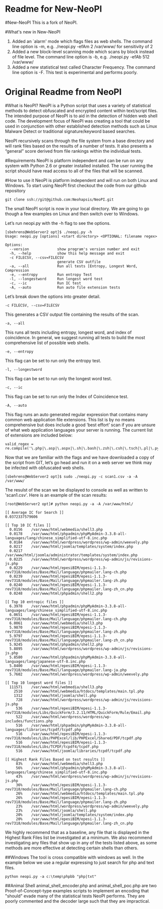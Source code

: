 Readme for New-NeoPI
====================
#New-NeoPI
This is a fork of NeoPI.

#What's new in New-NeoPI
1. Added an `alarm' mode which flags files as web shells. The command line option is -m, e.g. ./neopi.py -efAm 2 /var/www/ for sensitivity of 2
2. Added a new block-level scanning mode which scans by block instead of file level. The command line option is -b, e.g. ./neopi.py -efAb 512 /var/www/
3. Added a new statistical test called Character Frequency. The command line option is -F. This test is experimental and performs poorly.


Original Readme from NeoPI
==========================

#What is NeoPI?
NeoPI is a Python script that uses a variety of statistical methods to detect obfuscated and encrypted content within text/script files. The intended purpose of NeoPI is to aid in the detection of hidden web shell code. The development focus of NeoPI was creating a tool that could be used in conjunction with other established detection methods such as Linux Malware Detect or traditional signature/keyword based searches.

NeoPI recursively scans through the file system from a base directory and will rank files based on the results of  a number of tests. It also presents a “general” score derived from file rankings within the individual tests.

#Requirements
NeoPI is platform independent and can be run on any system with Python 2.6 or greater installed installed. The user running the script should have read access to all of the files that will be scanned.

#How to use it
NeoPI is platform independent and will run on both Linux and Windows.  To start using NeoPI first checkout the code from our github repository

	git clone ssh://git@github.com:Neohapsis/NeoPI.git

The small NeoPI script is now in your local directory.  We are going to go though a few examples on Linux and then switch over to Windows.  

Let’s run neopi.py with the -h flag to see the options.  

	[sbehrens@WebServer2 opt]$ ./neopi.py -h
	Usage: neopi.py [options] <start directory> <OPTIONAL: filename regex>

	Options:
	  --version             show program's version number and exit
	  -h, --help            show this help message and exit
	  -c FILECSV, --csv=FILECSV
							generate CSV outfile
	  -a, --all             Run all tests [Entropy, Longest Word, Compression
	  -e, --entropy         Run entropy Test
	  -l, --longestword     Run longest word test
	  -c, --ic              Run IC test
	  -A, --auto            Run auto file extension tests

Let’s break down the options into greater detail.

	-c FILECSV, --csv=FILECSV
This generates a CSV output file containing the results of the scan.  

	-a, --all
This runs all tests including entropy, longest word, and index of coincidence.  In general, we suggest running all tests to build the most comprehensive list of possible web shells.

	-e, --entropy
This flag can be set to run only the entropy test.  

	-l, --longestword
This flag can be set to run only the longest word test.  

	-c, --ic
This flag can be set to run only the Index of Coincidence test.  

	-A, --auto 
This flag runs an auto generated regular expression that contains many common web application file extensions.    This list is by no means comprehensive but does include a good ‘best effort’ scan if you are unsure of what web application languages your server is running.  The current list of  extensions are included below:

	valid_regex = re.compile('\.php|\.asp|\.aspx|\.sh|\.bash|\.zsh|\.csh|\.tsch|\.pl|\.py|\.txt|\.cgi|\.cfm')

Now that we are familiar with the flags and we have downloaded a copy of the script from GIT, let’s go head and run it on a web server we think may be infected with obfuscated web shells.    

	[sbehrens@WebServer2 opt]$ sudo ./neopi.py -c scan1.csv -a -A /var/www/
	
The resulst of the scan we be displayed to console as well as written to 'scan1.csv'.  Here is an example of the scan results:

	[root@WebServer2 opt]# python neopi.py -a -A /var/www/html/

	[[ Average IC for Search ]]
	0.0372337579606

	[[ Top 10 IC files ]]
	  0.0156    /var/www/html/webmedia/shell3.php
	  0.0178    /var/www/html/phpadmin/phpMyAdmin-3.3.8-all-languages/lang/chinese_simplified-utf-8.inc.php
	  0.0184    /var/www/html/wordpress/wordpress/wp-admin/weevely.php
	  0.0217    /var/www/html/joomla/templates/system/index.php
	  0.0217    /var/www/html/joomla/administrator/templates/system/index.php
	  0.0225    /var/www/html/wordpress/wordpress/wp-admin/js/revisions-js.php
	  0.0229    /var/www/html/epesiBIM/epesi-1.1.3-rev7318/modules/Base/Mail/language/phpmailer.lang-ch.php
	  0.0239    /var/www/html/epesiBIM/epesi-1.1.3-rev7318/modules/Base/Mail/language/phpmailer.lang-zh.php
	  0.0240    /var/www/html/epesiBIM/epesi-1.1.3-rev7318/modules/Base/Mail/language/phpmailer.lang-zh_cn.php
	  0.0248    /var/www/html/phpadmin/shell2.php

	[[ Top 10 entropic files ]]
	  6.3978    /var/www/html/phpadmin/phpMyAdmin-3.3.8-all-languages/lang/chinese_simplified-utf-8.inc.php
	  6.0651    /var/www/html/epesiBIM/epesi-1.1.3-rev7318/modules/Base/Mail/language/phpmailer.lang-ch.php
	  6.0061    /var/www/html/webmedia/shell3.php
	  5.9870    /var/www/html/epesiBIM/epesi-1.1.3-rev7318/modules/Base/Mail/language/phpmailer.lang-zh.php
	  5.9797    /var/www/html/epesiBIM/epesi-1.1.3-rev7318/modules/Base/Mail/language/phpmailer.lang-zh_cn.php
	  5.9245    /var/www/html/phpadmin/shell2.php
	  5.8895    /var/www/html/wordpress/wordpress/wp-admin/js/revisions-js.php
	  5.8580    /var/www/html/phpadmin/phpMyAdmin-3.3.8-all-languages/lang/japanese-utf-8.inc.php
	  5.8400    /var/www/html/epesiBIM/epesi-1.1.3-rev7318/modules/Base/Mail/language/phpmailer.lang-ja.php
	  5.7602    /var/www/html/wordpress/wordpress/wp-admin/weevely.php

	[[ Top 10 longest word files ]]
	  111571    /var/www/html/webmedia/shell3.php
		2510    /var/www/html/webmedia/htdocs/templates/main.tpl.php
		1312    /var/www/html/joomla/shell.php
		 728    /var/www/html/wordpress/wordpress/wp-admin/js/revisions-js.php
		 536    /var/www/html/epesiBIM/epesi-1.1.3-rev7318/modules/Libs/QuickForm/3.2.11/HTML/QuickForm/Rule/Email.php
		 522    /var/www/html/wordpress/wordpress/wp-includes/functions.php
		 516    /var/www/html/phpadmin/phpMyAdmin-3.3.8-all-languages/libraries/tcpdf/tcpdf.php
		 516    /var/www/html/epesiBIM/epesi-1.1.3-rev7318/modules/Libs/PHPExcel/lib/PHPExcel/Shared/PDF/tcpdf.php
		 516    /var/www/html/epesiBIM/epesi-1.1.3-rev7318/modules/Libs/TCPDF/tcpdf4/tcpdf.php
		 516    /var/www/html/joomla/libraries/tcpdf/tcpdf.php

	[[ Highest Rank Files Based on test results ]]
		 83%    /var/www/html/webmedia/shell3.php
		 56%    /var/www/html/phpadmin/phpMyAdmin-3.3.8-all-languages/lang/chinese_simplified-utf-8.inc.php
		 43%    /var/www/html/wordpress/wordpress/wp-admin/js/revisions-js.php
		 36%    /var/www/html/epesiBIM/epesi-1.1.3-rev7318/modules/Base/Mail/language/phpmailer.lang-ch.php
		 26%    /var/www/html/webmedia/htdocs/templates/main.tpl.php
		 26%    /var/www/html/epesiBIM/epesi-1.1.3-rev7318/modules/Base/Mail/language/phpmailer.lang-zh.php
		 23%    /var/www/html/wordpress/wordpress/wp-admin/weevely.php
		 23%    /var/www/html/joomla/shell.php
		 20%    /var/www/html/joomla/templates/system/index.php
		 20%    /var/www/html/epesiBIM/epesi-1.1.3-rev7318/modules/Base/Mail/language/phpmailer.lang-zh_cn.php

We highly recommend that as a baseline, any file that is displayed in the Highest Rank Files list be investigated at a minimum.  We also recommend investigating any files that show up in any of the tests listed above, as some methods are more effective at detecting certain shells than others.  

##Windows
The tool is cross compatible with windows as well.    In the example below we use a regular expressing to just search for php and text files.

	python neopi.py -a c:\temp\phpbb "php|txt"

##Animal Shell
animal_shell_encoder.php and animal_shell_poc.php are two Proof-of-Concept-type examples scripts to implement an encoding that "should" evade many of the statistical tests NeoPI performs. They are poorly commented and the decoder large such that they are impractical.


